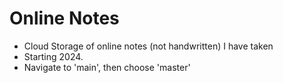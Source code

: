 # Online Notes
- Cloud Storage of online notes (not handwritten) I have taken
- Starting 2024.
- Navigate to 'main', then choose 'master'
